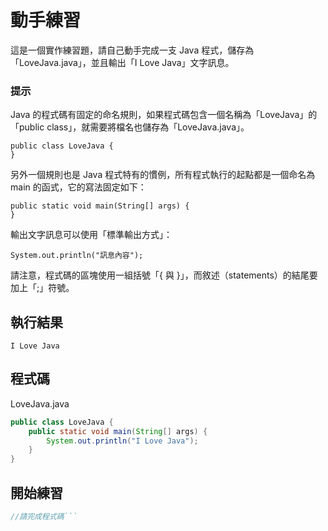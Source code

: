 # 動手練習

這是一個實作練習題，請自己動手完成一支 Java 程式，儲存為「LoveJava.java」，並且輸出「I Love Java」文字訊息。

### 提示 ###

Java 的程式碼有固定的命名規則，如果程式碼包含一個名稱為「LoveJava」的「public class」，就需要將檔名也儲存為「LoveJava.java」。

    public class LoveJava {
    }

另外一個規則也是 Java 程式特有的慣例，所有程式執行的起點都是一個命名為 main 的函式，它的寫法固定如下：

    public static void main(String[] args) {
    }

輸出文字訊息可以使用「標準輸出方式」：

    System.out.println("訊息內容");

請注意，程式碼的區塊使用一組括號「{ 與 }」，而敘述（statements）的結尾要加上「;」符號。


## 執行結果

```
I Love Java
```

## 程式碼

LoveJava.java

```java
public class LoveJava {
    public static void main(String[] args) {
        System.out.println("I Love Java");
    }
}

```

## 開始練習

```java
//請完成程式碼```
